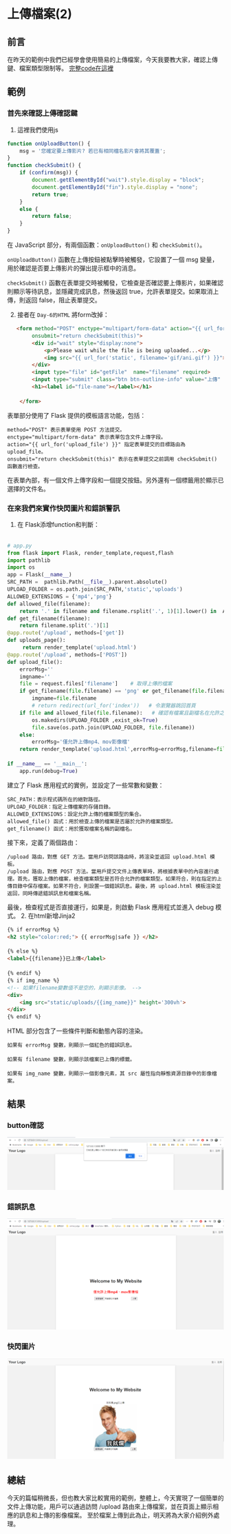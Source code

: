 # 上傳檔案(2)
## 前言
在昨天的範例中我們已經學會使用簡易的上傳檔案，今天我要教大家，確認上傳鍵、檔案類型限制等。
[完整code在這裡]()
## 範例
### 首先來確認上傳確認鍵
1. 這裡我們使用js
```javascript
function onUploadButton() {
    msg = '您確定要上傳影片? 若已有相同檔名影片會將其覆蓋';
}
function checkSubmit() {
    if (confirm(msg)) {
        document.getElementById("wait").style.display = "block";
        document.getElementById("fin").style.display = "none";
        return true;
    }
    else {
        return false;
    }
}
```
在 JavaScript 部分，有兩個函數：`onUploadButton()` 和 `checkSubmit()`。

`onUploadButton()` 函數在上傳按鈕被點擊時被觸發，它設置了一個 msg 變量，用於確認是否要上傳影片的彈出提示框中的消息。

`checkSubmit()` 函數在表單提交時被觸發，它檢查是否確認要上傳影片，如果確認則顯示等待訊息，並隱藏完成訊息，然後返回 true，允許表單提交。如果取消上傳，則返回 false，阻止表單提交。

2. 接者在 `Day-6的HTML` 將form改掉：
```html
   <form method="POST" enctype="multipart/form-data" action="{{ url_for('upload_file') }}"
        onsubmit="return checkSubmit(this)">
        <div id="wait" style="display:none">
            <p>Please wait while the file is being uploaded...</p>
            <img src="{{ url_for('static', filename='gif/ani.gif') }}">
        </div>
        <input type="file" id="getFile"  name="filename" required>
        <input type="submit" class="btn btn-outline-info" value="上傳" onclick="onUploadButton()">
        <h1><label id="file-name"></label></h1>

    </form>
```
表單部分使用了 Flask 提供的模板語言功能，包括：

    method="POST" 表示表單使用 POST 方法提交。
    enctype="multipart/form-data" 表示表單包含文件上傳字段。
    action="{{ url_for('upload_file') }}" 指定表單提交的目標路由為 upload_file。
    onsubmit="return checkSubmit(this)" 表示在表單提交之前調用 checkSubmit() 函數進行檢查。

在表單內部，有一個文件上傳字段和一個提交按鈕。另外還有一個標籤用於顯示已選擇的文件名。

### 在來我們來實作快閃圖片和錯誤警訊
1. 在 Flask添增function和判斷：
```python

# app.py
from flask import Flask, render_template,request,flash
import pathlib
import os
app = Flask(__name__)
SRC_PATH =  pathlib.Path(__file__).parent.absolute()
UPLOAD_FOLDER = os.path.join(SRC_PATH,'static','uploads')
ALLOWED_EXTENSIONS = {'mp4','png'}
def allowed_file(filename):
    return '.' in filename and filename.rsplit('.', 1)[1].lower() in  ALLOWED_EXTENSIONS
def get_filename(filename):
    return filename.split('.')[1]
@app.route('/upload', methods=['get'])
def uploads_page():    
     return render_template('upload.html')
@app.route('/upload', methods=['POST'])
def upload_file():
    errorMsg=''
    imgname=''
    file = request.files['filename']    # 取得上傳的檔案 
    if get_filename(file.filename) == 'png' or get_filename(file.filename) == 'jpg': 
        imgname=file.filename
        # return redirect(url_for('index'))   # 令瀏覽器跳回首頁 
    if file and allowed_file(file.filename):   # 確認有檔案且副檔名在允許之列'
        os.makedirs(UPLOAD_FOLDER ,exist_ok=True)
        file.save(os.path.join(UPLOAD_FOLDER, file.filename))
    else:
        errorMsg='僅允許上傳mp4、mov影像檔'
    return render_template('upload.html',errorMsg=errorMsg,filename=file.filename,img_name=imgname)

if __name__ == '__main__':
    app.run(debug=True)
```
建立了 Flask 應用程式的實例，並設定了一些常數和變數：

    SRC_PATH：表示程式碼所在的絕對路徑。
    UPLOAD_FOLDER：指定上傳檔案的存儲目錄。
    ALLOWED_EXTENSIONS：設定允許上傳的檔案類型的集合。
    allowed_file() 函式：用於檢查上傳的檔案是否屬於允許的檔案類型。
    get_filename() 函式：用於獲取檔案名稱的副檔名。

接下來，定義了兩個路由：

    /upload 路由，對應 GET 方法。當用戶訪問該路由時，將渲染並返回 upload.html 模板。
    /upload 路由，對應 POST 方法。當用戶提交文件上傳表單時，將根據表單中的內容進行處理。首先，獲取上傳的檔案，檢查檔案類型是否符合允許的檔案類型。如果符合，則在指定的上傳目錄中保存檔案。如果不符合，則設置一個錯誤訊息。最後，將 upload.html 模板渲染並返回，同時傳遞錯誤訊息和檔案名稱。

最後，檢查程式是否直接運行，如果是，則啟動 Flask 應用程式並進入 debug 模式。
2. 在html新增Jinja2 
```html
{% if errorMsg %}
<h2 style="color:red;"> {{ errorMsg|safe }} </h2>

{% else %}
<label>{{filename}}已上傳</label>

{% endif %}
{% if img_name %}
<!-- 如果filename變數值不是空的，則顯示影像。 -->
<div>
    <img src="static/uploads/{{img_name}}" height='300vh'>
</div>
{% endif %}
```
HTML 部分包含了一些條件判斷和動態內容的渲染。

    如果有 errorMsg 變數，則顯示一個紅色的錯誤訊息。

    如果有 filename 變數，則顯示該檔案已上傳的標籤。

    如果有 img_name 變數，則顯示一個影像元素，其 src 屬性指向靜態資源目錄中的影像檔案。

## 結果
### button確認
![](3.png)
### 錯誤訊息
![](2.png)
### 快閃圖片
![](1.png)
 
## 總結
今天的篇幅稍微長，但也教大家比較實用的範例，整體上，今天實現了一個簡單的文件上傳功能，用戶可以通過訪問 /upload 路由來上傳檔案，並在頁面上顯示相應的訊息和上傳的影像檔案。
至於檔案上傳到此為止，明天將為大家介紹例外處理。